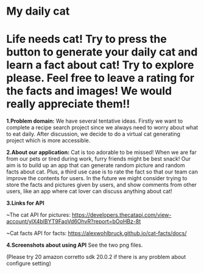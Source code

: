 # My daily cat
# Life needs cat! Try to press the button to generate your daily cat and learn a fact about cat! Try to explore please. Feel free to leave a rating for the facts and images! We would really appreciate them!!

**1.Problem domain:**
We have several tentative ideas. Firstly we want to complete a recipe search project
since we always need to worry about what to eat daily. After discussion, we decide to 
do a virtual cat generating project which is more accessible.

**2.About our application:**
Cat is too adorable to be missed! When we are far from our pets or tired during work,
furry friends might be best snack! Our aim is to build up an app that can generate random
picture and random facts about cat. Plus, a third use case is to rate the fact so that
our team can improve the contents for users. In the future we might consider trying to store
the facts and pictures given by users, and show comments from other users, like an app
where cat lover can discuss anything about cat!

**3.Links for API**

~The cat API for pictures: https://developers.thecatapi.com/view-account/ylX4blBYT9FaoVd6OhvR?report=bOoHBz-8t

~Cat facts API for facts: https://alexwohlbruck.github.io/cat-facts/docs/

**4.Screenshots about using API**
See the two png files.

(Please try 20 amazon corretto sdk 20.0.2 if there is any problem about configure setting)


